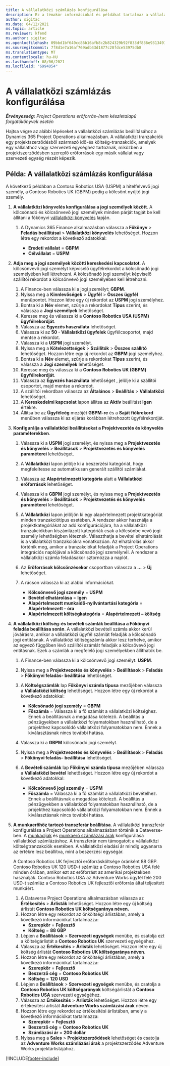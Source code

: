 ```yaml
---
title: A vállalatközi számlázás konfigurálása
description: Ez a témakör információkat és példákat tartalmaz a vállalatközi számlázás konfigurálásához a projektekhez.
author: sigitac
ms.date: 04/12/2021
ms.topic: article
ms.reviewer: kfend
ms.author: sigitac
ms.openlocfilehash: 09bbd1bf640cc86b16afb8c2b824329b92f833df836e9313491d57a2f1646440
ms.sourcegitcommit: 7f8d1e7a16af769adb43d1877c28fdce53975db8
ms.translationtype: MT
ms.contentlocale: hu-HU
ms.lasthandoff: 08/06/2021
ms.locfileid: "6994054"
---
```

# <a name="configure-intercompany-invoicing"></a>A vállalatközi számlázás konfigurálása

_**Érvényesség:** Project Operations erőforrás-/nem készletalapú forgatókönyvek esetén_

Hajtsa végre az alábbi lépéseket a vállalatközi számlázás beállításához a Dynamics 365 Project Operations alkalmazásban. A vállalatközi tranzakciók egy projektszerződésből származó idő-és költség-tranzakciók, amelyek egy vállalathoz vagy szervezeti egységhez tartoznak, miközben a projektszerződésben szereplő erőforrások egy másik vállalat vagy szervezeti egység részét képezik.

## <a name="example-configure-intercompany-invoicing"></a>Példa: A vállalatközi számlázás konfigurálása

A következő példában a Contoso Robotics USA (USPM) a hitelfelvevő jogi személy, a Contoso Robotics UK (GBPM) pedig a kölcsönt nyújtó jogi személy. 

1. **A vállalatközi könyvelés konfigurálása a jogi személyek között**. A kölcsönadó és kölcsönvevő jogi személyek minden párját tagját be kell állítani a főkönyvi [vállalatközi könyvelés](/dynamics365/finance/general-ledger/intercompany-accounting-setup) lapján.
    
    1. A Dynamics 365 Finance alkalmazásban válassza a **Főkönyv** > **Feladás beállításai** > **Vállalatközi könyvelés** lehetőséget. Hozzon létre egy rekordot a következő adatokkal:

        - **Eredeti vállalat** = **GBPM**
        - **Célvállalat** = **USPM**

2. **Adja meg a jogi személyek közötti kereskedési kapcsolatot**. A kölcsönvevő jogi személyt képviselő ügyfélrekordot a kölcsönadó jogi személyében kell létrehozni. A kölcsönadó jogi személyt képviselő szállítói rekordot a kölcsönvevő jogi személyében kell létrehozni.

     1. A Finance-ben válassza ki a jogi személyt: **GBPM**.
     2. Nyissa meg a **Kinnlevőségek** > **Ügyfél** > **Összes ügyfél** menüpontot. Hozzon létre egy új rekordot az **USPM** jogi személyhez.
     3. Bontsa ki a **Név** elemet, szűrje a rekordokat **Típus** szerint, és válassza a **Jogi személyek** lehetőséget. 
     4. Keresse meg és válassza ki a **Contoso Robotics USA (USPM) ügyfélrekordját**.
     5. Válassza az **Egyezés használata** lehetőséget. 
     6. Válassza ki az **50 - Vállalatközi ügyfelek** ügyfélcsoportot, majd mentse a rekordot.
     7. Válassza ki a **USPM** jogi személyt.
     8. Nyissa meg a **Kötelezettségek** > **Szállítók** > **Összes szállító** lehetőséget. Hozzon létre egy új rekordot az **GBPM** jogi személyhez.
     9. Bontsa ki a **Név** elemet, szűrje a rekordokat **Típus** szerint, és válassza a **Jogi személyek** lehetőséget. 
     10. Keresse meg és válassza ki a **Contoso Robotics UK (GBPM) ügyfélrekordját**.
     11. Válassza az **Egyezés használata** lehetőséget , jelölje ki a szállítói csoportot, majd mentse a rekordot.
     12. A szállítói rekordban válassza az **Általános** > **Beállítás** > **Vállalatközi** lehetőséget.
     13. A **Kereskedelmi kapcsolat** lapon állítsa az **Aktív** beállítást **Igen** értékre.
     14. Állítsa be az **Ügyfélcég** mezőjét **GBPM-re** és a **Saját fiókrekord** menüben válassza ki az eljárás korábban létrehozott ügyfélrekordját.

3. **Konfigurálja a vállalatközi beállításokat a Projektvezetés és könyvelés paraméterekben**. 

    1. Válassza ki a **USPM** jogi személyt, és nyissa meg a **Projektvezetés és könyvelés** > **Beállítások** > **Projektvezetés és könyvelés paraméterei** lehetőséget.
    2. A **Vállalatközi** lapon jelölje ki a beszerzési kategóriát, hogy megfeleltesse az automatikusan generált szállítói számlákat.
    3. Válassza az **Alapértelmezett kategória** alatt a **Vállalatközi erőforrások** lehetőséget.
    4. Válassza ki a **GBPM** jogi személyt, és nyissa meg a **Projektvezetés és könyvelés** > **Beállítások** > **Projektvezetés és könyvelés paraméterei** lehetőséget.
    5. A **Vállalatközi** lapon jelöljön ki egy alapértelmezett projektkategóriát minden tranzakciótípus esetében. A rendszer akkor használja a projektkategóriákat az adó konfigurációjára, ha a vállalatközi tranzakciókban kiszámlázott kategóriák csak a kölcsönbe vevő jogi személy lehetőségben léteznek. Választhatja a bevétel elhatárolását is a vállalatközi tranzakciókra vonatkozóan. Az elhatárolás akkor történik meg, amikor a tranzakciókat feladják a Project Operations integrációs naplójával a kölcsönadó jogi személynél. A rendszer a vállalatközi számla feladásakor sztornózza a naplót.
    6. Az **Erőforrások kölcsönzésekor** csoportban válassza a **...** > **Új** lehetőséget. 
    7. A rácson válassza ki az alábbi információkat.

          - **Kölcsönvevő jogi személy** = **USPM**
          - **Bevétel elhatárolása** = **Igen**
          - **Alapértelmezett munkaidő-nyilvántartási kategória** = **Alapértelmezett – óra**
          - **Alapértelmezett költségkategória** = **Alapértelmezett – költség**

4. **A vállalatközi költség-és bevételi számlák beállítása a Főkönyvi feladás beállítása során**. A vállalatközi bevételi számla akkor kerül jóváírásra, amikor a vállalatközi ügyfél számlát feladják a kölcsönadó jogi entitásnak. A vállalatközi költségszámla akkor lesz terhelve, amikor az egyező függőben lévő szállítói számlát feladják a kölcsövevő jogi entitásnak. Ezek a számlák a megfelelő jogi személyekben állíthatók be. 
      
     1. A Finance-ben válassza ki a kölcsönvevő jogi személyt: **USPM**. 
     2. Nyissa meg a **Projektvezetés és könyvelés** > **Beállítások** > **Feladás** > **Főkönyvi feladás- beállítása** lehetőséget. 
     3. A **Költségszámlák** lap **Főkönyvi számla típusa** mezőjében válassza a **Vállalatközi költség** lehetőséget. Hozzon létre egy új rekordot a következő adatokkal:
      
        - **Kölcsönadó jogi személy** = **GBPM**
        - **Főszámla** = Válassza ki a fő számlát a vállalatközi költséghez. Ennek a beállításnak a megadása kötelező. A beállítás a pénzügyekben a vállalatközi folyamatokban használható, de a projekthez kapcsolódó vállalatközi folyamatokban nem. Ennek a kiválasztásnak nincs további hatása. 
        
     4. Válassza ki a **GBPM** kölcsönadó jogi személyt. 
     5. Nyissa meg a **Projektvezetés és könyvelés** > **Beállítások** > **Feladás** > **Főkönyvi feladás- beállítása** lehetőséget. 
     6. A **Bevételi számlák** lap **Főkönyvi számla típusa** mezőjében válassza a **Vállalatközi bevétel** lehetőséget. Hozzon létre egy új rekordot a következő adatokkal:

        - **Kölcsönvevő jogi személy** = **USPM**
        - **Főszámla** = Válassza ki a fő számlát a vállalatközi bevételhez. Ennek a beállításnak a megadása kötelező. A beállítás a pénzügyekben a vállalatközi folyamatokban használható, de a projekthez kapcsolódó vállalatközi folyamatokban nem. Ennek a kiválasztásnak nincs további hatása. 

5. **A munkaerőhöz tartozó transzferár beállítása**. A vállalatközi transzferár konfigurálása a Project Operations alkalmazásban történik a Dataverse-ben. A [munkadíjak](../pricing-costing/set-up-labor-cost-rate.md#transfer-pricing-and-costs-for-resources-outside-of-your-division-or-legal-entity) és [munkaerő számlázási árak](../pricing-costing/set-up-labor-bill-rate.md#transfer-pricing-or-set-up-bill-rates-for-resources-from-other-organizational-units-or-divisions) konfigurálása vállalatközi számlázáshoz. A transzferár nem támogatott a vállalatközi költségtranzakciók esetében. A vállalatközi eladási ár mindig ugyanarra az értékre lesz beállítva, mint a beszerzési egységár.

      A Contoso Robotics UK fejlesztői erőforrásköltsége óránként 88 GBP. Contoso Robotics UK 120 USD-t számláz a Contoso Robotics USA felé minden órában, amikor ezt az erőforrást az amerikai projektekben használják. Contoso Robotics USA az Adventure Works ügyfél felé 200 USD-t számláz a Contoso Robotics UK fejlesztői erőforrás által teljesített munkáért.

      1. A Dataverse Project Operations alkalmazásban válassza az **Értékesítés** > **Árlisták** lehetőséget. Hozzon létre egy új költség árlistát **Contoso Robotics UK költségaránya néven.** 
      2. Hozzon létre egy rekordot az önköltségi árlistában, amely a következő információkat tartalmazza:
         - **Szerepkör** = **Fejlesztő**
         - **Költség** = **88 GBP**
      3. Lépjen a **Beállítások** > **Szervezeti egységek** menübe, és csatolja ezt a költségárlistát a **Contoso Robotics UK** szervezeti egységéhez.
      4. Válassza az **Értékesítés** > **Árlisták** lehetőséget. Hozzon létre egy új költség árlistát **Contoso Robotics UK költségaránya néven**. 
      5. Hozzon létre egy rekordot az önköltségi árlistában, amely a következő információkat tartalmazza:
          - **Szerepkör** = **Fejlesztő**
          - **Beszerző cég** = **Contoso Robotics UK**
          - **Költség** = **120 USD**
      6. Lépjen a **Beállítások** > **Szervezeti egységek** menübe, és csatolja a **Contoso Robotics UK költségarányok** költségárlistát a **Contoso Robotics USA** szervezeti egységéhez.
      7. Válassza az **Értékesítés** > **Árlisták** lehetőséget. Hozzon létre egy értékesítési árlistát **Adventure Works számlázási árak** néven. 
      8. Hozzon létre egy rekordot az értékesítési árlistában, amely a következő információkat tartalmazza:
          - **Szerepkör** = **Fejlesztő**
          - **Beszerző cég** = **Contoso Robotics UK**
          - **Számlázási ár** = **200 dollár**
      9. Nyissa meg a **Sales** > **Projektszerződések** lehetőséget és csatolja az **Adventure Works számlázási árak** a projektszerződés Adventure Works projektárlistájához.


[!INCLUDE[footer-include](../includes/footer-banner.md)]
